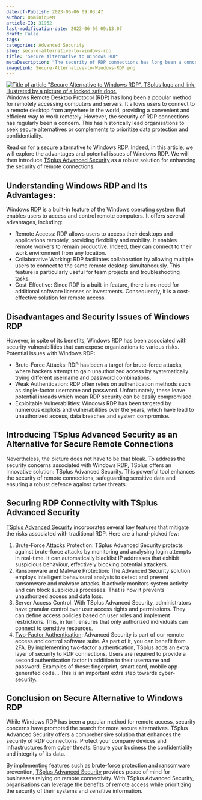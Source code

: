 ```yaml
---
date-of-Publish: 2023-06-06 09:03:47
author: DominiqueM
article-ID: 31952
last-modification-date: 2023-06-06 09:13:07
draft: False
tags: 
categories: Advanced Security
slug: secure-alternative-to-windows-rdp
title: 'Secure Alternative to Windows RDP'
metaDescription: "The security of RDP connections has long been a concern, leading businesses to seek a secure alternative to Windows RDP or ways to guard it."
imageLink: Secure-Alternative-to-Windows-RDP.png
---
```


[![Title of article "Secure Alternative to Windows RDP", TSplus logo and link, illustrated by a picture of a locked safe door.](/images/Secure-Alternative-to-Windows-RDP.png)](https://tsplus.net/advanced-security/) 
Windows Remote Desktop Protocol (RDP) has long been a popular method for remotely accessing computers and servers. It allows users to connect to a remote desktop from anywhere in the world, providing a convenient and efficient way to work remotely. However, the security of RDP connections has regularly been a concern. This has historically lead organisations to seek secure alternatives or complements to prioritize data protection and confidentiality.

Read on for a secure alternative to Windows RDP. Indeed, in this article, we will explore the advantages and potential issues of Windows RDP. We will then introduce [TSplus Advanced Security](https://tsplus.net/advanced-security/) as a robust solution for enhancing the security of remote connections.
## Understanding Windows RDP and Its Advantages:


Windows RDP is a built-in feature of the Windows operating system that enables users to access and control remote computers. It offers several advantages, including:


* Remote Access: RDP allows users to access their desktops and applications remotely, providing flexibility and mobility. It enables remote workers to remain productive. Indeed, they can connect to their work environment from any location.
* Collaborative Working: RDP facilitates collaboration by allowing multiple users to connect to the same remote desktop simultaneously. This feature is particularly useful for team projects and troubleshooting tasks.
* Cost-Effective: Since RDP is a built-in feature, there is no need for additional software licenses or investments. Consequently, it is a cost-effective solution for remote access.


## Disadvantages and Security Issues of Windows RDP


However, in spite of its benefits, Windows RDP has been associated with security vulnerabilities that can expose organizations to various risks.
Potential Issues with Windows RDP:


* Brute-Force Attacks: RDP has been a target for brute-force attacks, where hackers attempt to gain unauthorized access by systematically trying different username and password combinations.
* Weak Authentication: RDP often relies on authentication methods such as single-factor username and password. Unfortunately, these leave potential inroads which mean RDP security can be easily compromised.
* Exploitable Vulnerabilities: Windows RDP has been targeted by numerous exploits and vulnerabilities over the years, which have lead to unauthorized access, data breaches and system compromise.


## Introducing TSplus Advanced Security as an Alternative for Secure Remote Connections


Nevertheless, the picture does not have to be that bleak. To address the security concerns associated with Windows RDP, TSplus offers an innovative solution: TSplus Advanced Security. This powerful tool enhances the security of remote connections, safeguarding sensitive data and ensuring a robust defence against cyber threats.


## Securing RDP Connectivity with TSplus Advanced Security


[TSplus Advanced Security](https://tsplus.net/advanced-security/) incorporates several key features that mitigate the risks associated with traditional RDP. Here are a hand-picked few:


1. Brute-Force Attacks Protection: TSplus Advanced Security protects against brute-force attacks by monitoring and analysing login attempts in real-time. It can automatically blacklist IP addresses that exhibit suspicious behaviour, effectively blocking potential attackers.
2. Ransomware and Malware Protection: The Advanced Security solution employs intelligent behavioural analysis to detect and prevent ransomware and malware attacks. It actively monitors system activity and can block suspicious processes. That is how it prevents unauthorized access and data loss.
3. Server Access Control: With TSplus Advanced Security, administrators have granular control over user access rights and permissions. They can define access policies based on user roles and implement restrictions. This, in turn, ensures that only authorized individuals can connect to sensitive resources.
4. [Two-Factor Authentication](https://tsplus.net/two-factor-authentication/): Advanced Security is part of our remote access and control software suite. As part of it, you can benefit from 2FA. By implementing two-factor authentication, TSplus adds an extra layer of security to RDP connections. Users are required to provide a second authentication factor in addition to their username and password. Examples of these: fingerprint, smart card, mobile app-generated code... This is an important extra step towards cyber-security.


## Conclusion on Secure Alternative to Windows RDP


While Windows RDP has been a popular method for remote access, security concerns have prompted the search for more secure alternatives. TSplus Advanced Security offers a comprehensive solution that enhances the security of RDP connections. Protect your company devices and infrastructures from cyber threats. Ensure your business the confidentiality and integrity of its data.


By implementing features such as brute-force protection and ransomware prevention, [TSplus Advanced Security](https://tsplus.net/advanced-security/) provides peace of mind for businesses relying on remote connectivity. With TSplus Advanced Security, organisations can leverage the benefits of remote access while prioritizing the security of their systems and sensitive information.


